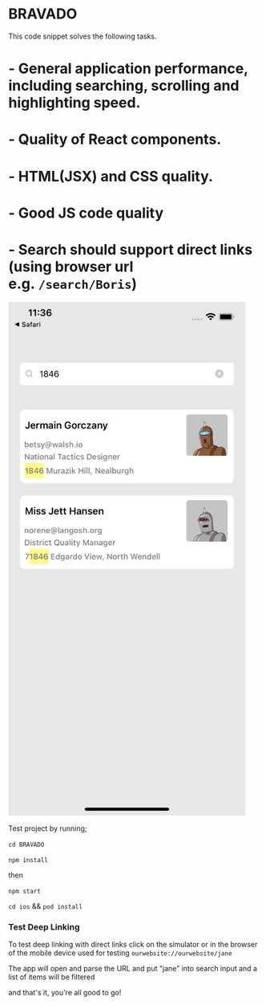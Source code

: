 # BRAVADO



This code snippet solves the following tasks.

# - General application performance, including searching, scrolling and highlighting speed.

# - Quality of React components.

# - HTML(JSX) and CSS quality.

# - Good JS code quality

# - Search should support direct links (using browser url e.g. `/search/Boris`)


![Screenshot](image.jpeg)


Test project by running;

`cd BRAVADO`

`npm install `

then

`npm start`

`cd ios` && `pod install`

### **Test Deep Linking**

To test deep linking with direct links click on the simulator or in the browser of the mobile device used for testing `ourwebsite://ourwebsite/jane`

The app will open and parse the URL and put "jane" into search input and a list of items will be filtered

and that's it, you're all good to go!

<!-- markdownlint-enable -->
<!-- prettier-ignore-end -->
<!-- ALL-CONTRIBUTORS-LIST:END -->
